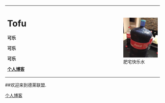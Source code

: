 <table border="0">
  <tr>
    <td width="75%">
      <h1>Tofu</h1>
      <p><b>可乐</b></p>
      <p><b>可乐</b></p>
      <p><b>可乐</b></p>
      <p><b><a href="https://blog.csdn.net/ToToTofu">个人博客</a></b></p>
    </td>
    <td width="25%">
      <img src="/webwxgetmsgimg.jpg" width="100%">       肥宅快乐水 
    </td>
  </tr>
</table>

##欢迎来到德莱联盟.

[个人博客](https://blog.csdn.net/ToToTofu)

